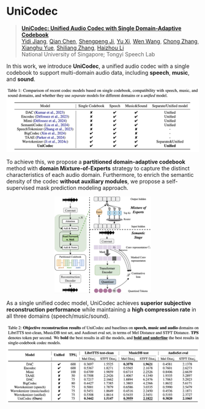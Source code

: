 # UniCodec

> [**UniCodec: Unified Audio Codec with Single Domain-Adaptive Codebook**](https://arxiv.org/abs/2502.20067)<br>
> [Yidi Jiang](https://scholar.google.com/citations?user=le6gC58AAAAJ&hl=en&oi=ao), [Qian Chen](https://scholar.google.com/citations?user=8eosmSQAAAAJ&hl=en&oi=ao), [Shengpeng Ji](https://scholar.google.com/citations?user=zuRaB-oAAAAJ&hl=en&oi=ao), [Yu Xi](https://scholar.google.com/citations?user=dszdUXYAAAAJ&hl=zh-CN), [Wen Wang](https://scholar.google.com.hk/citations?user=85Tj1OwAAAAJ&hl=en), [Chong Zhang](https://scholar.google.com.sg/citations?user=nqcBaoYAAAAJ&hl=en), [Xianghu Yue](https://scholar.google.com/citations?user=jWNJCDIAAAAJ&hl=en), [Shiliang Zhang](https://scholar.google.com/citations?user=BcWMSE4AAAAJ&hl=zh-CN), [Haizhou Li](https://colips.org/~eleliha/)<br>
> National University of Singapore; Tongyi Speech Lab<br>

In this work, we introduce **UniCodec**, a unified audio codec with a single codebook to support multi-domain audio data, including **speech**, **music**, and **sound**. 

![comparison](https://github.com/Jiang-Yidi/UniCodec/blob/main/comparison%20table.png)

To achieve this, we propose a **partitioned domain-adaptive codebook** method with **domain Mixture-of-Experts** strategy to capture the distinct characteristics of each audio domain. Furthermore, to enrich the semantic density of the codec **without auxiliary modules**, we propose a self-supervised mask prediction modeling approach. 

<div align=center>
<img src="https://github.com/Jiang-Yidi/UniCodec/blob/main/overview.png" width="50%">
</div>

As a single unified codec model, UniCodec achieves **superior subjective reconstruction performance** while maintaining a **high compression rate** in all three domains (speech/music/sound).

![main](https://github.com/Jiang-Yidi/UniCodec/blob/main/main%20result.png)
